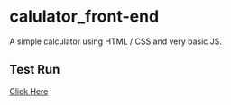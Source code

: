 # calulator_front-end

A simple calculator using HTML / CSS and very basic JS. 

## Test Run

[Click Here](https://shellkore.github.io/calculator_front-end/)
